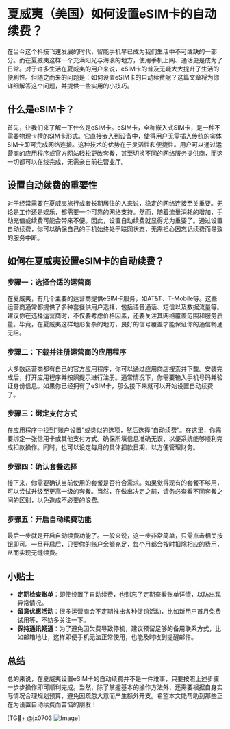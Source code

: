 # 夏威夷（美国）如何设置eSIM卡的自动续费？

在当今这个科技飞速发展的时代，智能手机早已成为我们生活中不可或缺的一部分。而在夏威夷这样一个充满阳光与海浪的地方，使用手机上网、通话更是成为了日常。对于许多生活在夏威夷的用户来说，eSIM卡的普及无疑大大提升了生活的便利性。但随之而来的问题是：如何设置eSIM卡的自动续费呢？这篇文章将为你详细解答这个问题，并提供一些实用的小技巧。

## 什么是eSIM卡？

首先，让我们来了解一下什么是eSIM卡。eSIM卡，全称嵌入式SIM卡，是一种不需要物理卡槽的SIM卡形式。它直接嵌入到设备中，使得用户无需插入传统的实体SIM卡即可完成网络连接。这种技术的优势在于灵活性和便捷性。用户可以通过运营商的应用程序或官方网站轻松更改套餐，甚至切换不同的网络服务提供商，而这一切都可以在线完成，无需亲自前往营业厅。

## 设置自动续费的重要性

对于经常需要在夏威夷旅行或者长期居住的人来说，稳定的网络连接至关重要。无论是工作还是娱乐，都需要一个可靠的网络支持。然而，随着流量消耗的增加，手动充值或续费可能会带来不便。因此，设置自动续费就显得尤为重要了。通过设置自动续费，你可以确保自己的手机始终处于联网状态，无需担心因忘记续费而导致的服务中断。

## 如何在夏威夷设置eSIM卡的自动续费？

### 步骤一：选择合适的运营商

在夏威夷，有几个主要的运营商提供eSIM卡服务，如AT&T、T-Mobile等。这些运营商通常都提供了多种套餐供用户选择，包括语音通话、短信以及数据流量等。建议你在选择运营商时，不仅要考虑价格因素，还要关注其网络覆盖范围和服务质量。毕竟，在夏威夷这样地形复杂的地方，良好的信号覆盖才能保证你的通信畅通无阻。

### 步骤二：下载并注册运营商的应用程序

大多数运营商都有自己的官方应用程序，你可以通过应用商店搜索并下载。安装完成后，打开应用程序并按照提示进行注册。通常情况下，你需要输入手机号码并验证身份信息。如果你已经拥有了eSIM卡，那么接下来就可以开始设置自动续费了。

### 步骤三：绑定支付方式

在应用程序中找到“账户设置”或类似的选项，然后选择“自动续费”。在这里，你需要绑定一张信用卡或其他支付方式。确保所填信息准确无误，以便系统能够顺利完成扣款操作。同时，也可以设定每月的具体扣款日期，以方便管理财务。

### 步骤四：确认套餐选择

接下来，你需要确认当前使用的套餐是否符合需求。如果觉得现有的套餐不够用，可以尝试升级至更高一级的套餐。当然，在做出决定之前，请务必查看不同套餐之间的区别，以免造成不必要的浪费。

### 步骤五：开启自动续费功能

最后一步就是开启自动续费功能了。一般来说，这一步非常简单，只需点击相关按钮即可。一旦开启后，只要你的账户余额充足，每个月都会按时扣除相应的费用，从而实现无缝续费。

## 小贴士

- **定期检查账单**：即使设置了自动续费，也别忘了定期查看账单详情，以防出现异常情况。
- **留意优惠活动**：很多运营商会不定期推出各种促销活动，比如新用户首月免费试用等，不妨多关注一下。
- **保持通讯畅通**：为了避免因欠费导致停机，建议预留足够的备用联系方式，比如邮箱地址，这样即便手机无法正常使用，也能及时收到提醒邮件。

## 总结

总的来说，在夏威夷设置eSIM卡的自动续费并不是一件难事，只要按照上述步骤一步步操作即可顺利完成。当然，除了掌握基本的操作方法外，还需要根据自身实际情况合理规划预算，避免因疏忽大意而产生额外开支。希望本文能帮助到那些正在为设置自动续费而苦恼的朋友！

[TG💪+ @jx0703 ![Image](https://github.com/user-attachments/assets/dbca1d08-cadb-493c-b0ec-ad6f7a83f270)]